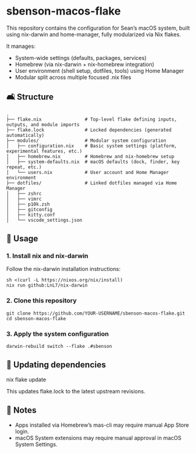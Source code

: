 # sbenson-macos-flake

This repository contains the configuration for Sean’s macOS system, built using nix-darwin and home-manager, fully modularized via Nix flakes.

It manages:
- System-wide settings (defaults, packages, services)
- Homebrew (via nix-darwin + nix-homebrew integration)
- User environment (shell setup, dotfiles, tools) using Home Manager
- Modular split across multiple focused .nix files


## 🛋️ Structure
```
.
├── flake.nix                # Top-level flake defining inputs, outputs, and module imports
├── flake.lock               # Locked dependencies (generated automatically)
├── modules/                 # Modular system configuration
│   ├── configuration.nix    # Basic system settings (platform, experimental features, etc.)
│   ├── homebrew.nix         # Homebrew and nix-homebrew setup
│   ├── system-defaults.nix  # macOS defaults (dock, finder, key repeat, etc.)
│   └── users.nix            # User account and Home Manager environment
├── dotfiles/                # Linked dotfiles managed via Home Manager
│   ├── zshrc
│   ├── vimrc
│   ├── p10k.zsh
│   ├── gitconfig
│   ├── kitty.conf
│   └── vscode_settings.json
```


## 🚀 Usage

### 1. Install nix and nix-darwin

Follow the nix-darwin installation instructions:

```
sh <(curl -L https://nixos.org/nix/install)
nix run github:LnL7/nix-darwin
```

### 2. Clone this repository

```
git clone https://github.com/YOUR-USERNAME/sbenson-macos-flake.git
cd sbenson-macos-flake
```

### 3. Apply the system configuration

```
darwin-rebuild switch --flake .#sbenson
```

## 🔧 Updating dependencies

nix flake update

This updates flake.lock to the latest upstream revisions.


## 📃 Notes
- Apps installed via Homebrew’s mas-cli may require manual App Store login.
- macOS System extensions may require manual approval in macOS System Settings.